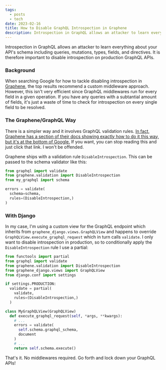 ```yaml
---
tags:
  - posts
  - tech
date: 2023-02-16
title: How to Disable GraphQL Introspection in Graphene
description: Introspection in GraphQL allows an attacker to learn everything about your API's schema including queries, mutations, types, fields, and directives. It is therefore important to disable introspection on production GraphQL APIs.
---
```

Introspection in GraphQL allows an attacker to learn everything about your API's schema including queries, mutations, types, fields, and directives. It is therefore important to disable introspection on production GraphQL APIs.<!-- excerpt -->

### Background
When searching Google for how to tackle disabling introspection in [Graphene](https://github.com/graphql-python/graphene), the top results recommend a custom middleware approach. However, this isn't very efficient since GraphQL middlewares run for every field in a given operation. If you have any queries with a subtantial amount of fields, it's just a waste of time to check for introspection on every single field to be resolved.

### The Graphene/GraphQL Way
There is a simpler way and it involves GraphQL validation rules. [In fact, Graphene has a section of their docs showing exactly how to do it this way, but it's at the bottom of Google.](https://docs.graphene-python.org/en/latest/execution/queryvalidation/#disable-introspection) If you want, you can stop reading this and just click that link. I won't be offended.

Graphene ships with a validation rule `DisableIntrospection`. This can be passed to the schema validator like this:
```python
from graphql import validate
from graphene.validation import DisableIntrospection
from my_graphql import schema

errors = validate(
  schema=schema,
  rules=(DisableIntrospection,)
)
```

### With Django
In my case, I'm using a custom view for the GraphQL endpoint which inherits from `graphene_django.views.GraphQLView` and happens to override `GraphQLView.execute_graphql_request` which in turn calls `validate`. I only want to disable introspection in production, so to conditionally apply the `DisableIntrospection` rule I use a partial:
```python
from functools import partial
from graphql import validate
from graphene.validation import DisableIntrospection
from graphene_django.views import GraphQLView
from django.conf import settings

if settings.PRODUCTION:
  validate = partial(
    validate,
    rules=(DisableIntrospection,)
  )

class MyGraphQLView(GraphQLView)
  def execute_graphql_request(self, *args, **kwargs):
    # ...
    errors = validate(
      self.schema.graphql_schema,
      document
    )
    # ...
    return self.schema.execute()
```

That's it. No middlewares required. Go forth and lock down your GraphQL APIs!
